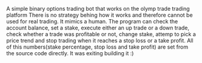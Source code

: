 A simple binary options trading bot that works on the olymp trade trading platform
There is no strategy behing how it works and therefore cannot be used for real trading.
It mimics a human. The program can check the account balance, set a stake, execute either an up trade or a down trade, check whether a trade was profitable or not, change stake, attemp to pick a price trend and stop trading when it reaches a stop loss or a take profit. All of this numbers(stake percentage, stop loss and take profit) are set from the source code directly. It was exiting building it :)